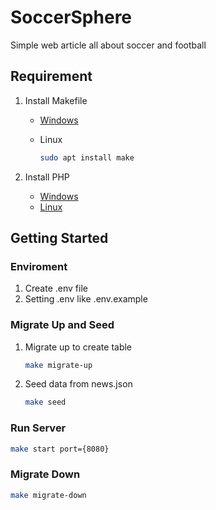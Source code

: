 # SoccerSphere

Simple web article all about soccer and football

## Requirement

1. Install Makefile
    - [Windows](https://gnuwin32.sourceforge.net/packages/make.htm)
    - Linux

        ```bash
        sudo apt install make
        ```

2. Install PHP
    - [Windows](https://windows.php.net/download#php-8.2)
    - [Linux](https://www.zend.com/blog/installing-php-linux)

## Getting Started

### Enviroment

1. Create .env file
2. Setting .env like .env.example

### Migrate Up and Seed

1. Migrate up to create table

    ```bash
    make migrate-up
    ```

2. Seed data from news.json

    ```bash
    make seed
    ```

### Run Server

```bash
make start port={8080}
```

### Migrate Down

```bash
make migrate-down
```
